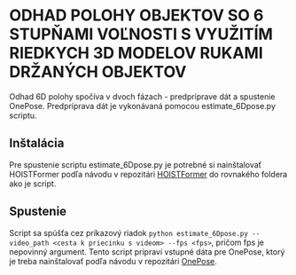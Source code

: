   # ODHAD POLOHY OBJEKTOV SO 6 STUPŇAMI VOĽNOSTI S VYUŽITÍM RIEDKYCH 3D MODELOV RUKAMI DRŽANÝCH OBJEKTOV

  Odhad 6D polohy spočíva v dvoch fázach - predpríprave dát a spustenie OnePose. Predpríprava dát je vykonávaná pomocou estimate_6Dpose.py scriptu. 

  ## Inštalácia

  Pre spustenie scriptu estimate_6Dpose.py je potrebné si nainštalovať HOISTFormer podľa návodu v repozitári [HOISTFormer](https://github.com/xEvickA/HOISTFormer) do rovnakého foldera ako je script. 

  ## Spustenie

  Script sa spúšťa cez príkazový riadok `python estimate_6Dpose.py --video_path <cesta k priecinku s videom> --fps <fps>`, pričom fps je nepovinný argument.
  Tento script pripraví vstupné dáta pre OnePose, ktorý je treba nainštalovať podľa návodu v repozitári [OnePose](https://github.com/xEvickA/OnePose).
